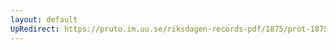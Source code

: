 ```yaml
---
layout: default
UpRedirect: https://pruto.im.uu.se/riksdagen-records-pdf/1875/prot-1875--fk--039/prot-1875--fk--039_032.pdf
---
```

